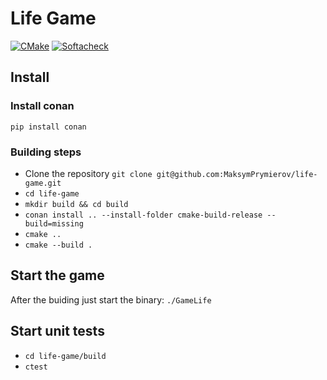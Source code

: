 # Life Game

[![CMake](https://github.com/MaksymPrymierov/life-game/actions/workflows/cmake.yml/badge.svg)](https://github.com/MaksymPrymierov/life-game/actions/workflows/cmake.yml)
[![Softacheck](https://softacheck.com/app/repository/MaksymPrymierov/life-game/badge)](https://softacheck.com/app/repository/MaksymPrymierov/life-game/issues)

## Install

### Install conan
`pip install conan`

### Building steps
* Clone the repository `git clone git@github.com:MaksymPrymierov/life-game.git`
* `cd life-game`
* `mkdir build && cd build`
* `conan install .. --install-folder cmake-build-release --build=missing`
* `cmake ..`
* `cmake --build .`

## Start the game
After the buiding just start the binary:
`./GameLife`

## Start unit tests
* `cd life-game/build`
* `ctest`
